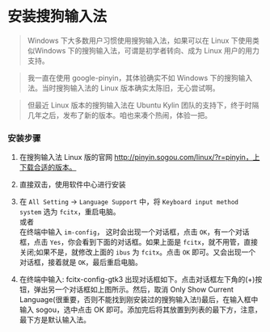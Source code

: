 # 安装搜狗输入法
>Windows 下大多数用户习惯使用搜狗输入法，如果可以在 Linux 下使用类似Windows 下的搜狗输入法，可谓是初学者转向、成为 Linux 用户的用力支持。

>我一直在使用 google-pinyin，其体验确实不如 Windows 下的搜狗输入法。当时搜狗输入法的 Linux 版本确实太陈旧，无心尝试啊。

>但最近 Linux 版本的搜狗输入法在 Ubuntu Kylin 团队的支持下，终于时隔几年之后，发布了新的版本。咱也来凑个热闹，体验一把。

### 安装步骤
1. 在搜狗输入法 Linux 版的官网 http://pinyin.sogou.com/linux/?r=pinyin，上下载合适的版本。

2. 直接双击，使用软件中心进行安装

3. 在 `All Setting` -> `Language Support` 中，将 `Keyboard input method system` 选为 `fcitx`，重启电脑。   
或者   
在终端中输入 `im-config`， 这时会出现一个对话框，点击 `OK`，有一个对话框，点击 `Yes`，你会看到下面的对话框。如果上面是 `fcitx`，就不用管，直接关闭;如果不是，就修改上面的 `ibus` 为 `fcitx`。点击 `OK` 即可。又会出现一个对话框，接着就是 `OK`，最后重启电脑。


4. 在终端中输入: fcitx-config-gtk3 出现对话框如下。点击对话框左下角的(+)按钮，弹出另一个对话框如上图所示。然后，取消 Only Show Current Language(很重要，否则不能找到刚安装过的搜狗输入法!)最后，在输入框中输入 sogou，选中点击 OK 即可。添加完后将其放置到列表的最下方，注意，最下方是默认输入法。